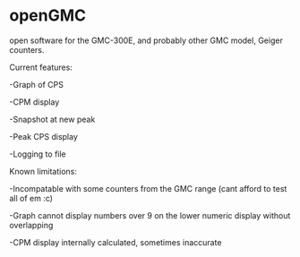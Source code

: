 # openGMC
open software for the GMC-300E, and probably other GMC model, Geiger counters.

Current features:

-Graph of CPS

-CPM display

-Snapshot at new peak

-Peak CPS display

-Logging to file

Known limitations:

-Incompatable with some counters from the GMC range (cant afford to test all of em :c)

-Graph cannot display numbers over 9 on the lower numeric display without overlapping

-CPM display internally calculated, sometimes inaccurate
